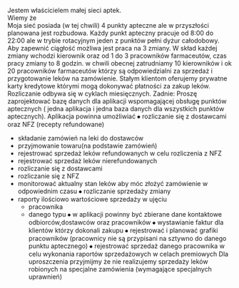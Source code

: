 Jestem właścicielem małej sieci aptek.  
Wiemy że	
Moja sieć  posiada  (w tej chwili) 4 punkty apteczne ale w przyszłości planowana jest rozbudowa.
Każdy punkt apteczny pracuje od 8:00 do 22:00 ale w trybie rotacyjnym jeden z punktów pełni dyżur całodobowy. Aby zapewnić ciągłość  możliwa jest praca na 3 zmiany. W skład każdej zmiany wchodzi kierownik oraz od 1 do 3 pracowników farmaceutów,  czas pracy zmiany to 8 godzin.
w chwili obecnej zatrudniamy 10 kierowników i ok 20 pracowników farmaceutów którzy są odpowiedzialni za sprzedaż i przygotowanie leków na zamówienie.
Stałym  klientom oferujemy prywatne karty kredytowe którymi mogą dokonywać płatności za zakup leków. Rozliczanie odbywa się w cyklach miesięcznych. 
Zadnie:
Proszę zaprojektować bazę danych dla aplikacji wspomagającej obsługę punktów aptecznych ( jedna aplikacja i jedna baza danych dla wszystkich punktów aptecznych).
Aplikacja powinna umożliwiać
⦁	rozliczanie się z dostawcami oraz NFZ (recepty refundowane)
- składanie zamówień na leki do dostawców 
- przyjmowanie towaru(na podstawie zamówień)
- rejestrować sprzedaż leków refundowanych w celu rozliczenia z NFZ
- rejestrować sprzedaż leków nierefundowanych
- rozliczanie się z dostawcami
- rozliczanie się z NFZ
- monitorować aktualny stan leków aby móc złożyć zamówienie w odpowiednim czasu
⦁	rozliczanie sprzedaży zmiany
- raporty  ilościowo wartościowe sprzedaży w ujęciu
	* pracownika
	* danego typu
⦁	w aplikacji powinny być zbierane dane kontaktowe odbiorców,dostawców oraz  pracowników
⦁	wystawianie faktur dla klientów którzy dokonali zakupu
⦁	rejestrować i planować grafiki pracowników (pracownicy nie są przypisani na sztywno do danego punktu aptecznego)
⦁	rejestrować sprzedaż danego pracownika w celu wykonania raportów sprzedażowych w celach premiowych 
Dla uproszczenia przyjmijmy że nie realizujemy sprzedaży leków robionych na specjalne zamówienia (wymagające specjalnych uprawnień)
